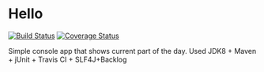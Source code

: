# Hello
[![Build Status](https://travis-ci.org/DarkEagleGH/Hello.svg?branch=master)](https://travis-ci.org/DarkEagleGH/Hello) [![Coverage Status](https://coveralls.io/repos/github/DarkEagleGH/Hello/badge.svg?branch=master)](https://coveralls.io/github/DarkEagleGH/Hello?branch=master)

Simple console app that shows current part of the day. Used JDK8 + Maven + jUnit + Travis CI + SLF4J+Backlog

